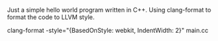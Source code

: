 Just a simple hello world program written in C++.
Using clang-format to format the code to LLVM style. 

clang-format -style="{BasedOnStyle: webkit, IndentWidth: 2}" main.cc
